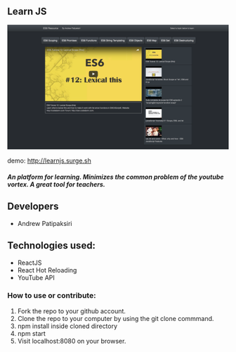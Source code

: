 
## Learn JS

[![LearnJS](/screenshotYT.png?)](http://learnjs.surge.sh)

demo: http://learnjs.surge.sh

##### An platform for learning. Minimizes the common problem of the youtube vortex. A great tool for teachers.

## Developers
- Andrew Patipaksiri

## Technologies used:
- ReactJS
- React Hot Reloading
- YouTube API


### How to use or contribute:
1. Fork the repo to your github account.
2. Clone the repo to your computer by using the git clone commmand.
3. npm install inside cloned directory
4. npm start
5. Visit localhost:8080 on your browser.

